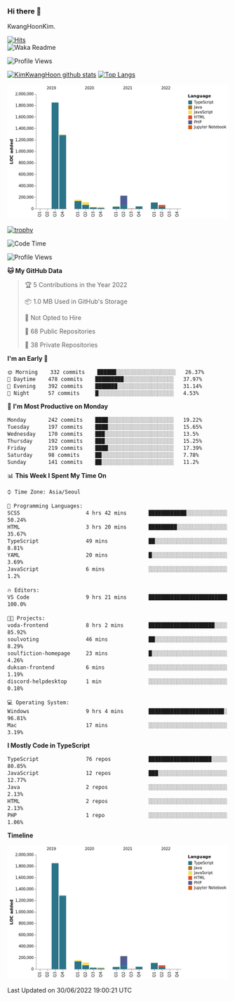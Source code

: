 ### Hi there 👋

KwangHoonKim.

[![Hits](https://hits.seeyoufarm.com/api/count/incr/badge.svg?url=https%3A%2F%2Fgithub.com%2Frhkdgns95)](https://hits.seeyoufarm.com)  
![Waka Readme](https://github.com/rhkdgns95/rhkdgns95/workflows/Waka%20Readme/badge.svg)

![Profile Views](http://img.shields.io/badge/Profile%20Views-0-blue)

[![KimKwangHoon github stats](https://github-readme-stats.vercel.app/api?username=rhkdgns95&show_icons=true)](https://github.com/rhkdgns95/github-readme-stats)   [![Top Langs](https://github-readme-stats.vercel.app/api/top-langs/?username=rhkdgns95&layout=compact)](https://github.com/rhkdgns95/github-readme-stats)   


![Chart not found](https://raw.githubusercontent.com/rhkdgns95/rhkdgns95/master/charts/bar_graph.png) 

[![trophy](https://github-profile-trophy.vercel.app/?username=rhkdgns95)](https://github.com/rhkdgns95/github-profile-trophy)

<!--START_SECTION:waka-->
![Code Time](http://img.shields.io/badge/Code%20Time-0%20secs-blue)

![Profile Views](http://img.shields.io/badge/Profile%20Views-0-blue)

**🐱 My GitHub Data** 

> 🏆 5 Contributions in the Year 2022
 > 
> 📦 1.0 MB Used in GitHub's Storage 
 > 
> 🚫 Not Opted to Hire
 > 
> 📜 68 Public Repositories 
 > 
> 🔑 38 Private Repositories  
 > 
**I'm an Early 🐤** 

```text
🌞 Morning    332 commits    ██████░░░░░░░░░░░░░░░░░░░   26.37% 
🌆 Daytime    478 commits    █████████░░░░░░░░░░░░░░░░   37.97% 
🌃 Evening    392 commits    ███████░░░░░░░░░░░░░░░░░░   31.14% 
🌙 Night      57 commits     █░░░░░░░░░░░░░░░░░░░░░░░░   4.53%

```
📅 **I'm Most Productive on Monday** 

```text
Monday       242 commits    ████░░░░░░░░░░░░░░░░░░░░░   19.22% 
Tuesday      197 commits    ████░░░░░░░░░░░░░░░░░░░░░   15.65% 
Wednesday    170 commits    ███░░░░░░░░░░░░░░░░░░░░░░   13.5% 
Thursday     192 commits    ███░░░░░░░░░░░░░░░░░░░░░░   15.25% 
Friday       219 commits    ████░░░░░░░░░░░░░░░░░░░░░   17.39% 
Saturday     98 commits     ██░░░░░░░░░░░░░░░░░░░░░░░   7.78% 
Sunday       141 commits    ██░░░░░░░░░░░░░░░░░░░░░░░   11.2%

```


📊 **This Week I Spent My Time On** 

```text
⌚︎ Time Zone: Asia/Seoul

💬 Programming Languages: 
SCSS                     4 hrs 42 mins       ████████████░░░░░░░░░░░░░   50.24% 
HTML                     3 hrs 20 mins       █████████░░░░░░░░░░░░░░░░   35.67% 
TypeScript               49 mins             ██░░░░░░░░░░░░░░░░░░░░░░░   8.81% 
YAML                     20 mins             █░░░░░░░░░░░░░░░░░░░░░░░░   3.69% 
JavaScript               6 mins              ░░░░░░░░░░░░░░░░░░░░░░░░░   1.2%

🔥 Editors: 
VS Code                  9 hrs 21 mins       █████████████████████████   100.0%

🐱‍💻 Projects: 
voda-frontend            8 hrs 2 mins        █████████████████████░░░░   85.92% 
soulvoting               46 mins             ██░░░░░░░░░░░░░░░░░░░░░░░   8.29% 
soulfiction-homepage     23 mins             █░░░░░░░░░░░░░░░░░░░░░░░░   4.26% 
duksan-frontend          6 mins              ░░░░░░░░░░░░░░░░░░░░░░░░░   1.19% 
discord-helpdesktop      1 min               ░░░░░░░░░░░░░░░░░░░░░░░░░   0.18%

💻 Operating System: 
Windows                  9 hrs 4 mins        ████████████████████████░   96.81% 
Mac                      17 mins             ░░░░░░░░░░░░░░░░░░░░░░░░░   3.19%

```

**I Mostly Code in TypeScript** 

```text
TypeScript               76 repos            ████████████████████░░░░░   80.85% 
JavaScript               12 repos            ███░░░░░░░░░░░░░░░░░░░░░░   12.77% 
Java                     2 repos             ░░░░░░░░░░░░░░░░░░░░░░░░░   2.13% 
HTML                     2 repos             ░░░░░░░░░░░░░░░░░░░░░░░░░   2.13% 
PHP                      1 repo              ░░░░░░░░░░░░░░░░░░░░░░░░░   1.06%

```


**Timeline**

![Chart not found](https://raw.githubusercontent.com/rhkdgns95/rhkdgns95/master/charts/bar_graph.png) 


 Last Updated on 30/06/2022 19:00:21 UTC
<!--END_SECTION:waka-->
